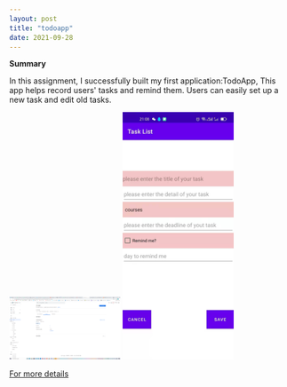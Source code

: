 ```yaml
---
layout: post
title: "todoapp"
date: 2021-09-28
---
```



**Summary**

In this assignment, I successfully built my first application:TodoApp, This app helps record users' tasks and remind them.
Users can easily set up a new task and edit old tasks.

<img src="https://raw.githubusercontent.com/ColeFang/NeuCS5520_projects/ph-pages/images/google.png" alt="drawing" width="200"/>
<img src="https://raw.githubusercontent.com/ColeFang/NeuCS5520_projects/ph-pages/images/todoapp.jpg" alt="drawing" width="200"/>


[For more details](https://github.com/ColeFang/cs5520projects/tree/main/TodoApp)
